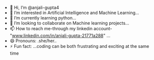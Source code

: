 - 👋 Hi, I’m @anjali-gupta4
- 👀 I’m interested in Artificial Intelligence and Machine Learning...
- 🌱 I’m currently learning python...
- 💞️ I’m looking to collaborate on Machine learning projects...
- 📫 How to reach me-through my linkedin account- "www.linkedin.com/in/anjali-gupta-21771a288" ...
- 😄 Pronouns: .she/her..
- ⚡ Fun fact: ...coding can be both frustrating and exciting at the same time

<!---
anjali-gupta4/anjali-gupta4 is a ✨ special ✨ repository because its `README.md` (this file) appears on your GitHub profile.
You can click the Preview link to take a look at your changes.
--->
